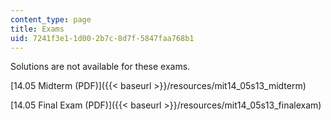 ```yaml
---
content_type: page
title: Exams
uid: 7241f3e1-1d00-2b7c-8d7f-5847faa768b1
---
```


Solutions are not available for these exams.

[14.05 Midterm (PDF)]({{< baseurl >}}/resources/mit14_05s13_midterm)

[14.05 Final Exam (PDF)]({{< baseurl >}}/resources/mit14_05s13_finalexam)